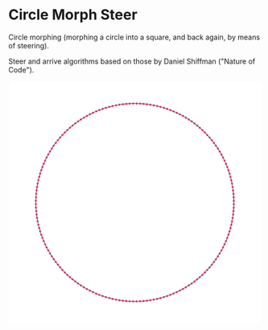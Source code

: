 # Circle Morph Steer #

Circle morphing (morphing a circle into a square, and back again, by means of steering).

Steer and arrive algorithms based on those by Daniel Shiffman ("Nature of Code").

<p align="center">
 <img src="gif/animation.gif" width="500px"/>
</p>

